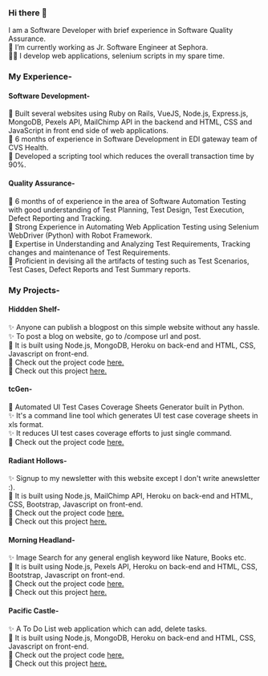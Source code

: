 ### Hi there 👋

<!--
**SurajJadhav7/SurajJadhav7** is a ✨ _special_ ✨ repository because its `README.md` (this file) appears on your GitHub profile.

Here are some ideas to get you started:

- 🔭 I’m currently working on ...
- 🌱 I’m currently learning ...
- 👯 I’m looking to collaborate on ...
- 🤔 I’m looking for help with ...
- 💬 Ask me about ...
- 📫 How to reach me: ...
- 😄 Pronouns: ...
- ⚡ Fun fact: ...
-->
I am a Software Developer with brief experience in Software Quality Assurance.  
🔭 I’m currently working as Jr. Software Engineer at Sephora.  
:technologist: I develop web applications, selenium scripts in my spare time.

### My Experience- 

#### Software Development-
 
:small_blue_diamond: Built several websites using Ruby on Rails, VueJS, Node.js, Express.js, MongoDB, Pexels API, MailChimp API in the backend and HTML, CSS and JavaScript in front end side of web applications.    
:small_blue_diamond: 6 months of experience in Software Development in EDI gateway team of CVS Health.  
:small_blue_diamond: Developed a scripting tool which reduces the overall transaction time by 90%.  

#### Quality Assurance-

:small_blue_diamond: 6 months of of experience in the area of Software Automation Testing with good understanding of Test Planning, Test Design, Test Execution, Defect Reporting and Tracking.  
:small_blue_diamond: Strong Experience in Automating Web Application Testing using Selenium WebDriver (Python) with Robot Framework.   
:small_blue_diamond: Expertise in Understanding and Analyzing Test Requirements, Tracking changes and maintenance of Test Requirements.   
:small_blue_diamond: Proficient in devising all the artifacts of testing such as Test Scenarios, Test Cases, Defect Reports and Test Summary reports.

### My Projects- 

#### Hiddden Shelf-
:sparkles: Anyone can publish a blogpost on this simple website without any hassle.   
:sparkles: To post a blog on website, go to /compose url and post.   
:art: It is built using Node.js, MongoDB, Heroku on back-end and HTML, CSS, Javascript on front-end.    
:wrench: Check out the project code [here.](https://github.com/SurajJadhav7/Hidden-Shelf)   
:tada: Check out this project [here.](https://hidden-shelf-40003.herokuapp.com/)      

#### tcGen-   
:art: Automated UI Test Cases Coverage Sheets Generator built in Python.    
:sparkles: It's a command line tool which generates UI test case coverage sheets in xls format.    
:sparkles: It reduces UI test cases coverage efforts to just single command.   
:wrench: Check out the project code [here.](https://github.com/simpleQE/tcGen)   

#### Radiant Hollows-
:sparkles: Signup to my newsletter with this website except I don't write anewsletter :).   
:art: It is built using Node.js, MailChimp API, Heroku on back-end and HTML, CSS, Bootstrap, Javascript on front-end.    
:wrench: Check out the project code [here.](https://github.com/SurajJadhav7/Radiant-Hollows)   
:tada: Check out this project [here.](https://radiant-hollows-41564.herokuapp.com/)      

#### Morning Headland-
:sparkles: Image Search for any general english keyword like Nature, Books etc.   
:art: It is built using Node.js, Pexels API, Heroku on back-end and HTML, CSS, Bootstrap, Javascript on front-end.    
:wrench: Check out the project code [here.](https://github.com/SurajJadhav7/Morning-Headland)   
:tada: Check out this project [here.](https://morning-headland-75220.herokuapp.com/)      

#### Pacific Castle-
:sparkles: A To Do List web application which can add, delete tasks.   
:art: It is built using Node.js, MongoDB, Heroku on back-end and HTML, CSS, Javascript on front-end.    
:wrench: Check out the project code [here.](https://github.com/SurajJadhav7/Pacific-Castle)   
:tada: Check out this project [here.](https://pacific-castle-09028.herokuapp.com/)      

